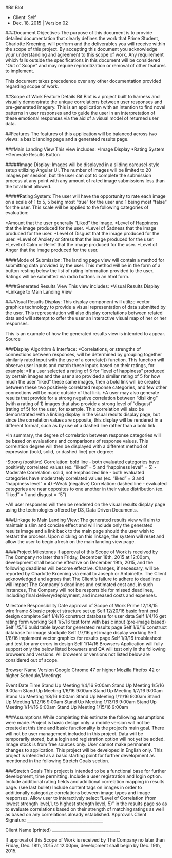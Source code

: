 #Bit Blot
* Client: Self
* Dec. 18, 2015 | Version 02

###Document Objectives
The purpose of this document is to provide detailed documentation that clearly defines the work that Prime Student, Charlotte Kroening, will perform and the deliverables you will receive within the scope of this project. By accepting this document you acknowledge your understanding and agreement to this scope of work. Any requirement which falls outside the specifications in this document will be considered "Out of Scope" and may require reprioritization or removal of other features to implement. 

This document takes precedence over any other documentation provided regarding scope of work.

##Scope of Work Feature Details
Bit Blot is a project built to harness and visually demonstrate the unique correlations between user responses and pre-generated imagery. This is an application with an intention to find novel patterns in user responses and to guide the user in an interpretation of these emotional responses via the aid of a visual model of returned user data. 

##Features
The features of this application will be balanced across two views: a basic landing page and a generated results page.

###Main Landing View
This view includes:
*Image Display
*Rating System
*Generate Results Button

#####Image Display:
Images will be displayed in a sliding carousel-style setup utilizing Angular UI. The number of images will be limited to 20 images per session, but the user can opt to complete the submission process at any point with any amount of rated image submissions less than the total limit allowed.

#####Rating System:
The user will have the opportunity to rate each image on a scale of 1 to 5, 5 being most “true” for the user and 1 being most “false” for the user. This scale will be applied to the following categories of evaluation:

*Amount that the user generally “Liked” the image.
*Level of Happiness that the image produced for the user.
*Level of Sadness that the image produced for the user.
*Level of Disgust that the image produced for the user.
*Level of Anxiety or Stress that the image produced for the user.
*Level of Calm or Relief that the image produced for the user.
*Level of Anger that the image produced for the user.

####Mode of Submission:
The landing page view will contain a method for submitting data provided by the user. This method will be in the form of a button resting below the list of rating information provided to the user. Ratings will be submitted via radio buttons in an html form.

####Generated Results View
This view includes:
*Visual Results Display
*Linkage to Main Landing View

###Visual Results Display:
This display component will utilize vector graphics technology to provide a visual representation of data submitted by the user. This representation will also display correlations between related data and will attempt to offer the user an interactive visual map of her or her responses.


This is an example of how the generated results view is intended to appear.
Source


###Display Algorithm & Interface:
*Correlations, or strengths of connections between responses, will be determined by 		grouping together similarly rated input with the use of a correlate() function. This function 	will observe user inputs and match these inputs based on their ratings, for example:
*If a user selected a rating of 5 for “level of happiness” produced by certain images and the user also provided a similar rating of 5 for how much the user “liked” these same images, then a bold link will be created between these two positively correlated response categories, and few other connections will be made outside of that link. 
*A user may also generate results that provide for a strong negative correlation between “disliking” (with a rating of 1) images that also provide a strong level of “disgust” (rating of 5) for the user, for example. This correlation will also be demonstrated with a linking display in the visual results display page, but since the correlation values are opposite, this display will be rendered in a different format, such as by use of a dashed line rather than a bold link.

*In summary, the degree of correlation between response categories will be based on 		evaluations and comparisons of response values. This correlation degree will then be 		displayed with a different method of expression (bold, solid, or dashed line) per degree:

-Strong (positive) Correlation: bold line - both evaluated categories have positively correlated values (ex. “liked” = 5 and “happiness level” = 5) 
-Moderate Correlation: solid, not emphasized line - both evaluated categories have moderately correlated values (ex. “liked” = 3 and “happiness level” = 4)
-Weak (negative) Correlation: dashed line - evaluated categories are near opposites to one another in their value distribution (ex. “liked” = 1 and disgust = “5”)

*All user responses will then be rendered on the visual results display page using the technologies offered by D3, Data Driven Documents. 

###Linkage to Main Landing View:
The generated results view will aim to maintain a slim and concise effect and will include only
the generated results image and a link back to the main page should the user wish to restart the
process. Upon clicking on this linkage, the system will reset and allow the user to begin afresh on the main landing view page.

####Project Milestones
If approval of this Scope of Work is received by The Company no later than Friday, December 18th, 2015 at 12:00pm, development shall become effective on December 19th, 2015, and the following deadlines will become effective. Changes, if necessary, will be reported by Charlotte Kroening via email to Joseph or Antoinette. The Client acknowledged and agrees that The Client's failure to adhere to deadlines will impact The Company's deadlines and estimated cost and, in such instances, The Company will not be responsible for missed deadlines, including final delivery/deployment, and increased costs and expenses.

Milestone
Responsibility
Date
approval of Scope of Work
Prime
12/18/15
wire frame & basic project structure set up
Self
12/20/16
basic front end design complete
Self
1/4/16
construct database for user data
Self
1/4/16
get rating form working
Self
1/5/16
test form with basic input (pre-image based)
Self
1/5/16
build table layout for generated results page
Self
1/6/16
construct database for image stockpile
Self
1/7/16
get image display working
Self
1/8/16
implement vector graphics for results page
Self
1/9/16
troubleshoot and test for any errors in design
Self
1/14/16
Browsers
Application will fully support only the below listed browsers and QA will test only in the following browsers and versions. All browsers or versions not listed below are considered out of scope.

Browser Name
Version
Google Chrome
47 or higher
Mozilla Firefox
42 or higher
Schedule/Meetings

Event
Date
Time
Stand Up Meeting
1/4/16
9:00am
Stand Up Meeting
1/5/16
9:00am
Stand Up Meeting
1/6/16
9:00am
Stand Up Meeting
1/7/16
9:00am
Stand Up Meeting
1/8/16
9:00am
Stand Up Meeting
1/11/16
9:00am
Stand Up Meeting
1/12/16
9:00am
Stand Up Meeting
1/13/16
9:00am
Stand Up Meeting
1/14/16
9:00am
Stand Up Meeting
1/15/16
9:00am

###Assumptions
While completing this estimate the following assumptions were made.
Project is basic design only: a mobile version will not be created at this time and basic functionality is the project’s main goal.
There will not be user management included in this project. Data will be temporarily stored, but a login and registration option will not yet be added.
Image stock is from free sources only.
User cannot make permanent changes to application.
This project will be developed in English only.
This project is intended as a basic starting point for further development as mentioned in the following Stretch Goals section.


###Stretch Goals
This project is intended to be a functional base for further development, time permitting.
Include a user registration and login option.
Include additional rating fields and additional correlation mapping in results page. (see last bullet)
Include content tags on images in order to additionally categorize correlations between image types and image responses.
Allow user to interactively select “Level of Correlation (from lowest strength level,1, to highest strength level, 5)” in the results page so as to evaluate correlations based on their strength of matching ratings as well as based on any correlations already established.
Approvals
Client Signature _____________________________________

Client Name (printed) _________________________________

If approval of this Scope of Work is received by The Company no later than Friday, Dec. 18th, 2015 at 12:00pm, development shall begin by Dec. 19th, 2015.
